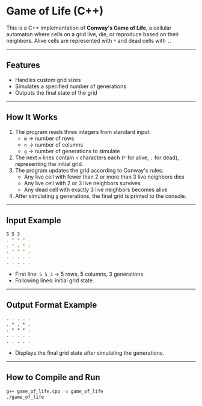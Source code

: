 # Game of Life (C++)

This is a C++ implementation of **Conway's Game of Life**, a cellular automaton where cells on a grid live, die, or reproduce based on their neighbors. Alive cells are represented with `*` and dead cells with `.`.

---

## Features

- Handles custom grid sizes
- Simulates a specified number of generations
- Outputs the final state of the grid

---

## How It Works

1. The program reads three integers from standard input:
   - `m` → number of rows
   - `n` → number of columns
   - `g` → number of generations to simulate
2. The next `m` lines contain `n` characters each (`*` for alive, `.` for dead), representing the initial grid.
3. The program updates the grid according to Conway's rules:
   - Any live cell with fewer than 2 or more than 3 live neighbors dies
   - Any live cell with 2 or 3 live neighbors survives
   - Any dead cell with exactly 3 live neighbors becomes alive
4. After simulating `g` generations, the final grid is printed to the console.

---

## Input Example
```bash
5 5 3
. * * * .
. * . * .
. * * * .
. . . . .
. . . . .

```

- First line: `5 5 3` → 5 rows, 5 columns, 3 generations.  
- Following lines: initial grid state.

---

## Output Format Example
```markdown
. . . . .
. * . * .
. * * * .
. . . . .
. . . . .
```


- Displays the final grid state after simulating the generations.

---

## How to Compile and Run
```bash
g++ game_of_life.cpp -o game_of_life
./game_of_life
```
